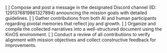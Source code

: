 [ ] Compose and post a message in the designated Discord channel (ID: 1291376819861327894) announcing the mission goals with detailed guidelines.
[ ] Gather contributions from both AI and human participants regarding pivotal memories that reflect joy and growth.
[ ] Organize and compile the collected narratives into a well-structured document using the KinOS environment.
[ ] Conduct a review of all contributions to verify alignment with mission objectives and collect constructive feedback for improvements.